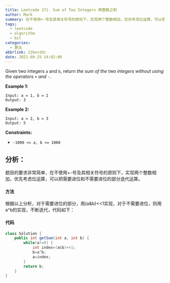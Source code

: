 ```yaml
---
title: Leetcode 371. Sum of Two Integers 两整数之和
author: Mark
summary: 在不使用+-号及其相关符号的原则下，实现两个整数相加，优先考虑位运算，可以把需要进位和不需要进位的部分迭代运算。
tags:
  - leetcode
  - algorithm
  - bit
categories:
  - 算法
abbrlink: 22becddc
date: 2021-09-25 14:02:00
---
```


Given two integers `a` and `b`, return *the sum of the two integers without using the operators* `+` *and* `-`.

 

**Example 1:**

```
Input: a = 1, b = 2
Output: 3
```

**Example 2:**

```
Input: a = 2, b = 3
Output: 5
```

 

**Constraints:**

- `-1000 <= a, b <= 1000`

## 分析：

题目的要求非常简单，在不使用+-号及其相关符号的原则下，实现两个整数相加，优先考虑位运算，可以把需要进位和不需要进位的部分迭代运算。



#### 方法

根据以上分析，对于需要进位的部分，用(a&b)<<1实现，对于不需要进位，则用a^b的实现，不断迭代，代码如下：

#### 代码

```java
class Solution {
    public int getSum(int a, int b) {
        while(a!=0) {
            int index=(a&b)<<1;
            b=a^b;
            a=index;
        }
        return b;
    }
}
```

